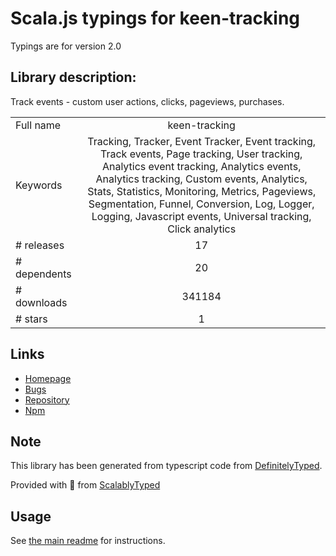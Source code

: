 
# Scala.js typings for keen-tracking

Typings are for version 2.0

## Library description:
Track events - custom user actions, clicks, pageviews, purchases.

|                    |                 |
| ------------------ | :-------------: |
| Full name          | keen-tracking |
| Keywords           | Tracking, Tracker, Event Tracker, Event tracking, Track events, Page tracking, User tracking, Analytics event tracking, Analytics events, Analytics tracking, Custom events, Analytics, Stats, Statistics, Monitoring, Metrics, Pageviews, Segmentation, Funnel, Conversion, Log, Logger, Logging, Javascript events, Universal tracking, Click analytics |
| # releases         | 17 |
| # dependents       | 20 |
| # downloads        | 341184 |
| # stars            | 1 |

## Links
- [Homepage](https://keen.io)
- [Bugs](https://github.com/keen/keen-tracking.js/issues)
- [Repository](https://github.com/keen/keen-tracking.js)
- [Npm](https://www.npmjs.com/package/keen-tracking)
    


## Note
This library has been generated from typescript code from [DefinitelyTyped](https://definitelytyped.org).

Provided with :purple_heart: from [ScalablyTyped](https://github.com/oyvindberg/ScalablyTyped)

## Usage
See [the main readme](../../readme.md) for instructions.


